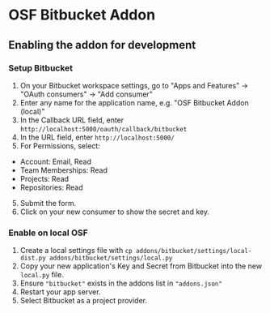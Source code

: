 # OSF Bitbucket Addon

## Enabling the addon for development


### Setup Bitbucket
1. On your Bitbucket workspace settings, go to "Apps and Features" -> "OAuth consumers" -> "Add consumer"
2. Enter any name for the application name, e.g. "OSF Bitbucket Addon (local)"
3. In the Callback URL field, enter `http://localhost:5000/oauth/callback/bitbucket`
4. In the URL field, enter `http://localhost:5000/`
5. For Permissions, select:
 * Account: Email, Read
 * Team Memberships: Read
 * Projects: Read
 * Repositories: Read
5. Submit the form.
6. Click on your new consumer to show the secret and key.

### Enable on local OSF
1. Create a local settings file with `cp addons/bitbucket/settings/local-dist.py addons/bitbucket/settings/local.py`
2. Copy your new application's Key and Secret from Bitbucket into the new `local.py` file.
3. Ensure `"bitbucket"` exists in the addons list in `"addons.json"`
4. Restart your app server.
5. Select Bitbucket as a project provider.
